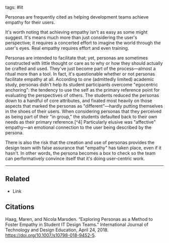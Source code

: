 tags: #lit 

Personas are frequently cited as helping development teams achieve empathy for their users. 

It's worth noting that achieving empathy isn't as easy as some might suggest. It's means much more than just considering the user's perspective; it requires a concerted effort to imagine the world through the user's eyes. Real empathy requires effort and even training. 

Personas are intended to facilitate that; yet, personas are sometimes constructed with little thought or care as to why or how they should actually be crafted and used. They've just become part of the process—almost a ritual more than a tool. In fact, it's questionable whether or not personas facilitate empathy at all. According to one (admittedly limited) academic study, personas didn't help its student participants overcome "egocentric anchoring": the tendency to use the self as the primary reference point for evaluating the perspectives of others. The students reduced the personas down to a handful of core attributes, and fixated most heavily on those aspects that marked the personas as "different"—hardly putting themselves in the shoes of their users. When considering personas that they perceived as being part of their "in group," the students defaulted back to their own needs as their primary reference.[^4] Particularly elusive was "affective" empathy—an emotional connection to the user being described by the persona. 

There is also the risk that the creation and use of personas provides the design team with false assurance that "empathy" has taken place, even if it hasn't. In other words, the persona becomes a box to check so the team can performatively convince itself that it's doing user-centric work.

---
## Related
- Link

## Citations
Haag, Maren, and Nicola Marsden. “Exploring Personas as a Method to Foster Empathy in Student IT Design Teams.” International Journal of Technology and Design Education, April 24, 2018. https://doi.org/10.1007/s10798-018-9452-5.